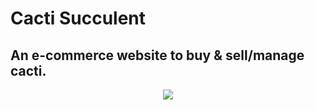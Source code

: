 # Cacti Succulent
## An e-commerce website to buy & sell/manage cacti.

<p align="center">
  <img src="https://github.com/saads2018/cacti.github.io/assets/71264405/28499831-3d45-4bba-8d13-da4e785dd168">
</p>
